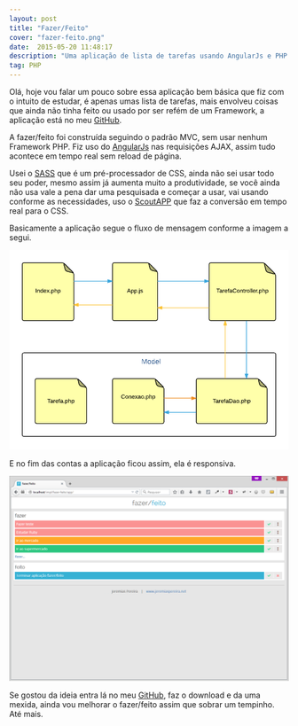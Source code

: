 ```yaml
---
layout: post
title: "Fazer/Feito"
cover: "fazer-feito.png"
date:  2015-05-20 11:48:17
description: "Uma aplicação de lista de tarefas usando AngularJs e PHP de Back End"
tag: PHP
---
```


Olá, hoje vou falar um pouco sobre essa aplicação bem básica que fiz com o intuito de estudar, é apenas umas lista de tarefas, mais envolveu coisas que ainda não tinha feito ou usado por ser refém de um Framework, a aplicação está no meu <a href="https://github.com/jeremiaspereira/fazer-feito" target="_blank">GitHub</a>.

A fazer/feito foi construída seguindo o padrão MVC, sem usar nenhum Framework PHP. Fiz uso do <a href="https://angularjs.org/" target="_blank">AngularJs</a> nas requisições AJAX, assim tudo acontece em tempo real sem reload de página.

Usei o <a href="http://sass-lang.com/" target="_blank">SASS</a> que é um pré-processador de CSS, ainda não sei usar todo seu poder, mesmo assim já aumenta muito a produtividade, se você ainda não usa vale a pena dar uma pesquisada e começar a usar, vai usando conforme as necessidades, uso o <a href="http://mhs.github.io/scout-app/" target="_blank">ScoutAPP</a> que faz a conversão em tempo real para o CSS.

Basicamente a aplicação segue o fluxo de mensagem conforme a imagem a segui.

<img src="/img-posts/fazer-feito/img-1.png" alt="fazer-feito"  class="img-center img-responsive" />

E no fim das contas a aplicação ficou assim, ela é responsiva.

<img src="/img-posts/fazer-feito/img-2.png" alt="fazer-feito"  class="img-center img-responsive" />

Se gostou da ideia entra lá no meu <a href="https://github.com/jeremiaspereira/fazer-feito" target="_blank">GitHub</a>, faz o download e da uma mexida, ainda vou melhorar o fazer/feito assim que sobrar um tempinho. Até mais.